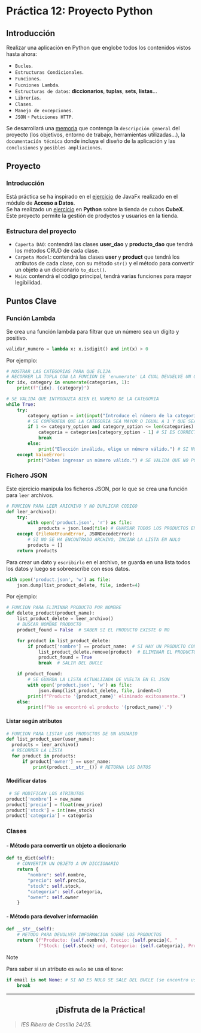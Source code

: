 # Práctica 12: Proyecto Python
## Introducción
Realizar una aplicación en Python que englobe todos los contenidos vistos hasta ahora:
- `Bucles`.
- `Estructuras Condicionales`.
- `Funciones`.
- `Fucniones Lambda`.
- `Estructuras de datos`: **diccionarios**, **tuplas**, **sets**, **listas**...
- `Librerías`.
- `Clases`.
- `Manejo de excepciones`.
- `JSON` - `Peticiones HTTP`.<br>

Se desarrollará una <a href="https://github.com/estelaV9/SistemasGestionEmpresarial/blob/master/Tema3_Python/deVega_Martin_Estela_Practica12_Proyecto_Python.pdf">memoria</a>
que contenga la `descripción general` del proyecto (los objetivos, entorno de trabajo, herramientas utilizadas...), la `documentación técnica`
donde incluya el diseño de la aplicación y las `conclusiones` y `posibles ampliaciones`.

## Proyecto
### Introducción
Está práctica se ha inspirado en el <a href="https://github.com/estelaV9/AccesoADatos/tree/master/Tema1_AccesoBDRelacionales/EjercicioFormularioFX">ejercicio</a> 
de JavaFx realizado en el módulo de **Acceso a Datos**. <br>
Se ha realizado un <a href="https://github.com/estelaV9/SistemasGestionEmpresarial/tree/master/Tema3_Python/Python_SGE/12proyecto_cubex">ejercicio</a>
en **Python** sobre la tienda de cubos **CubeX**. Este proyecto permite la gestión de prodyctos y usuarios en la tienda. 

### Estructura del proyecto
- `Caperta DAO`: contendrá las clases **user_dao** y **producto_dao** que tendrá los métodos CRUD de cada clase.
- `Carpeta Model`: contendrá las clases **user** y **product** que tendrá los atributos de cada clase, con su método `str()` y el método para convertir un objeto a un diccionario `to_dict()`.
- `Main`: contendrá el código principal, tendrá varias funciones para mayor legibilidad.


 


## Puntos Clave
### Función Lambda
Se crea una función lambda para filtrar que un número sea un dígito y positivo.
```python
validar_numero = lambda x: x.isdigit() and int(x) > 0
```
Por ejemplo: 
```python
# MOSTRAR LAS CATEGORIAS PARA QUE ELIJA
# RECORRER LA TUPLA CON LA FUNCION DE 'enumerate' LA CUAL DEVUELVE UN OBJETO ENUMERADO
for idx, category in enumerate(categories, 1):
    print(f"{idx}. {category}")

# SE VALIDA QUE INTRODUZCA BIEN EL NUMERO DE LA CATEGORIA
while True:
    try:
        category_option = int(input("Introduce el número de la categoría: "))
        # SE COMPRUEBA QUE LA CATEGORIA SEA MAYOR O IGUAL A 1 Y QUE SEA MENOR O IGUAL A LA LONGUITUD DE LA TUPLA
        if 1 <= category_option and category_option <= len(categories):
            categoria = categories[category_option - 1] # SI ES CORRECTO SE AÑADE LA OPCION
            break
        else:
            print("Elección inválida, elige un número válido.") # SI NO ES CORRECTO SALTA UN ERROR
    except ValueError:
        print("Debes ingresar un número válido.") # SE VALIDA QUE NO PONGA LETRAS
```


### Fichero JSON
Este ejercicio manipula los ficheros JSON, por lo que se crea una función para `leer` archivos. 
```python
# FUNCION PARA LEER ARICHIVO Y NO DUPLICAR CODIGO
def leer_archivo():
    try:
        with open('product.json', 'r') as file:
            products = json.load(file) # GUARDAR TODOS LOS PRODUCTOS EN UNA LISTA
    except (FileNotFoundError, JSONDecodeError):
        # SI NO SE HA ENCONTRADO ARCHIVO, INCIAR LA LISTA EN NULO
        products = []
    return products
```
Para crear un dato y `escribirlo` en el archivo, se guarda en una lista todos los datos y luego se sobreescribe con esos datos.
```python
with open('product.json', 'w') as file:
    json.dump(list_product_delete, file, indent=4)
```


Por ejemplo: 
```python
# FUNCION PARA ELIMINAR PRODUCTO POR NOMBRE
def delete_product(product_name):
    list_product_delete = leer_archivo()
    # BUSCAR NOMBRE PRODUCTO
    product_found = False  # SABER SI EL PRODUCTO EXISTE O NO

    for product in list_product_delete:
        if product['nombre'] == product_name:  # SI HAY UN PRODUCTO CON ESE NOMBRE SE ELIMINA
            list_product_delete.remove(product)  # ELIMINAR EL PRODUCTO DE LA LISTA
            product_found = True
            break  # SALIR DEL BUCLE

    if product_found:
        # SE GUARDA LA LISTA ACTUALIZADA DE VUELTA EN EL JSON
        with open('product.json', 'w') as file:
            json.dump(list_product_delete, file, indent=4)
        print(f"Producto '{product_name}' eliminado exitosamente.")
    else:
        print(f"No se encontró el producto '{product_name}'.")
```


#### Listar según atributos
```python
# FUNCION PARA LISTAR LOS PRODUCTOS DE UN USUARIO
def list_product_user(user_name):
  products = leer_archivo()
  # RECORRER LA LISTA
  for product in products:
      if product['owner'] == user_name:
          print(product.__str__()) # RETORNA LOS DATOS
```

#### Modificar datos
```python
 # SE MODIFICAN LOS ATRIBUTOS
product['nombre'] = new_name
product['precio'] = float(new_price)
product['stock'] = int(new_stock)
product['categoria'] = categoria
```

### Clases
#### - Método para convertir un objeto a diccionario
```python
def to_dict(self):
    # CONVERTIR UN OBJETO A UN DICCIONARIO
    return {
        "nombre": self.nombre,
        "precio": self.precio,
        "stock": self.stock,
        "categoria": self.categoria,
        "owner": self.owner
    }
```

#### - Método para devolver información 
```python
def __str__(self):
    # METODO PARA DEVOLVER INFORMACION SOBRE LOS PRODUCTOS
    return (f"Producto: {self.nombre}, Precio: {self.precio}€, "
            f"Stock: {self.stock} und, Categoria: {self.categoria}, Propietario: {self.owner}")
```


> [!NOTE]
> Para saber si un atributo es `nulo` se usa el `None`:
> ```python
> if email is not None: # SI NO ES NULO SE SALE DEL BUCLE (se encontro usuario)
>     break
> ```





---
<div align="center">
  <h2>¡Disfruta de la Práctica!</h2>
</div>

>_IES Ribera de Castilla 24/25._
